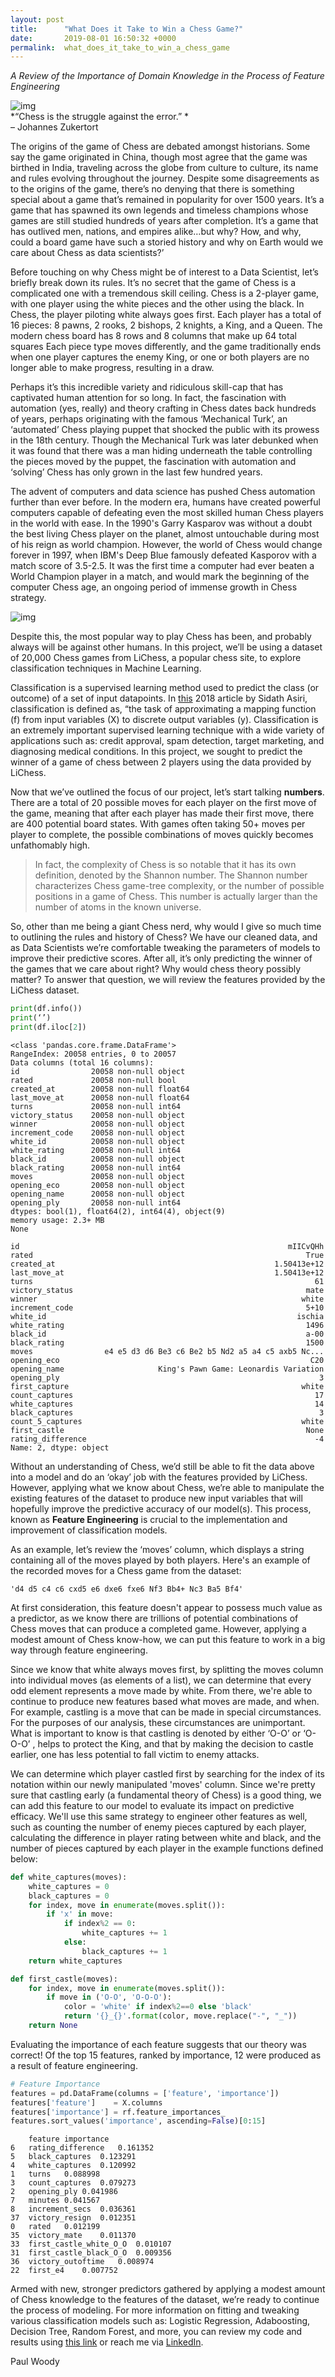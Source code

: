 ```yaml
---
layout: post
title:      "What Does it Take to Win a Chess Game?"
date:       2019-08-01 16:50:32 +0000
permalink:  what_does_it_take_to_win_a_chess_game
---
```


*A Review of the Importance of Domain Knowledge in the Process of Feature Engineering*

![img](https://i.imgur.com/RFtMyVW.png)
<br>
*“Chess is the struggle against the error.” *
<br>
– Johannes Zukertort

The origins of the game of Chess are debated amongst historians. Some say the game originated in China, though most agree that the game was birthed in India, traveling across the globe from culture to culture, its name and rules evolving throughout the journey.  Despite some disagreements as to the origins of the game, there’s no denying that there is something special about a game that’s remained in popularity for over 1500 years. It’s a game that has spawned its own legends and timeless champions whose games are still studied hundreds of years after completion. It’s a game that has outlived men, nations, and empires alike…but why?  How, and why, could a board game have such a storied history and why on Earth would we care about Chess as data scientists?’

Before touching on why Chess might be of interest to a Data Scientist, let’s briefly break down its rules.  It’s no secret that the game of Chess is a complicated one with a tremendous skill ceiling. Chess is a 2-player game, with one player using the white pieces and the other using the black.  In Chess, the player piloting white always goes first. Each player has a total of 16 pieces: 8 pawns, 2 rooks, 2 bishops, 2 knights, a King, and a Queen.  The modern chess board has 8 rows and 8 columns that make up 64 total squares  Each piece type moves differently, and the game traditionally ends when one player captures the enemy King, or one or both players are no longer able to make progress, resulting in a draw.

Perhaps it’s this incredible variety and ridiculous skill-cap that has captivated human attention for so long.  In fact, the fascination with automation (yes, really) and theory crafting in Chess dates back hundreds of years, perhaps originating with the famous ‘Mechanical Turk’, an ‘automated’ Chess playing puppet that shocked the public with its prowess in the 18th century. Though the Mechanical Turk was later debunked when it was found that there was a man hiding underneath the table controlling the pieces moved by the puppet, the fascination with automation and ‘solving’ Chess has only grown in the last few hundred years.

The advent of computers and data science has pushed Chess automation further than ever before.  In the modern era, humans have created powerful computers capable of defeating even the most skilled human Chess players in the world with ease. In the 1990's Garry Kasparov was without a doubt the best living Chess player on the planet, almost untouchable during most of his reign as world champion. However, the world of Chess would change forever in 1997, when IBM's Deep Blue famously defeated Kasporov with a match score of 3.5-2.5.  It was the first time a computer had ever beaten a World Champion player in a match, and would mark the beginning of the computer Chess age, an ongoing period of immense growth in Chess strategy.  

![img](https://i.imgur.com/fSwCsOD.jpg)

Despite this, the most popular way to play Chess has been, and probably always will be against other humans. In this project, we’ll be using a dataset of 20,000 Chess games from LiChess, a popular chess site, to explore classification techniques in Machine Learning.

Classification is a supervised learning method used to predict the class (or outcome) of a set of input datapoints. In [this](https://towardsdatascience.com/machine-learning-classifiers-a5cc4e1b0623) 2018 article by Sidath Asiri, classification is defined as, “the task of approximating a mapping function (f) from input variables (X) to discrete output variables (y). Classification is an extremely important supervised learning technique with a wide variety of applications such as: credit approval, spam detection, target marketing, and diagnosing medical conditions. In this project, we sought to predict the winner of a game of chess between 2 players using the data provided by LiChess. 

Now that we’ve outlined the focus of our project, let’s start talking **numbers**.  There are a total of 20 possible moves for each player on the first move of the game, meaning that after each player has made their first move, there are 400 potential board states. With games often taking 50+ moves per player to complete, the possible combinations of moves quickly becomes unfathomably high.  
> In fact, the complexity of Chess is so notable that it has its own definition, denoted by the Shannon number.  The Shannon number characterizes Chess game-tree complexity, or the number of possible positions in a game of Chess.  This number is actually larger than the number of atoms in the known universe.

So, other than me being a giant Chess nerd, why would I give so much time to outlining the rules and history of Chess? We have our cleaned data, and as Data Scientists we’re comfortable tweaking the parameters of models to improve their predictive scores.  After all, it’s only predicting the winner of the games that we care about right? Why would chess theory possibly matter? To answer that question, we will review the features provided by the LiChess dataset.

```py
print(df.info())
print(‘’)
print(df.iloc[2])
```

```
<class 'pandas.core.frame.DataFrame'>
RangeIndex: 20058 entries, 0 to 20057
Data columns (total 16 columns):
id                20058 non-null object
rated             20058 non-null bool
created_at        20058 non-null float64
last_move_at      20058 non-null float64
turns             20058 non-null int64
victory_status    20058 non-null object
winner            20058 non-null object
increment_code    20058 non-null object
white_id          20058 non-null object
white_rating      20058 non-null int64
black_id          20058 non-null object
black_rating      20058 non-null int64
moves             20058 non-null object
opening_eco       20058 non-null object
opening_name      20058 non-null object
opening_ply       20058 non-null int64
dtypes: bool(1), float64(2), int64(4), object(9)
memory usage: 2.3+ MB
None

id                                                            mIICvQHh
rated                                                             True
created_at                                                 1.50413e+12
last_move_at                                               1.50413e+12
turns                                                               61
victory_status                                                    mate
winner                                                           white
increment_code                                                    5+10
white_id                                                        ischia
white_rating                                                      1496
black_id                                                          a-00
black_rating                                                      1500
moves                e4 e5 d3 d6 Be3 c6 Be2 b5 Nd2 a5 a4 c5 axb5 Nc...
opening_eco                                                        C20
opening_name                     King's Pawn Game: Leonardis Variation
opening_ply                                                          3
first_capture                                                    white
count_captures                                                      17
white_captures                                                      14
black_captures                                                       3
count_5_captures                                                 white
first_castle                                                      None
rating_difference                                                   -4
Name: 2, dtype: object
```

Without an understanding of Chess, we’d still be able to fit the data above into a model and do an ‘okay’ job with the features provided by LiChess.  However, applying what we know about Chess, we’re able to manipulate the existing features of the dataset to produce new input variables that will hopefully improve the predictive accuracy of our model(s). This process, known as **Feature Engineering** is crucial to the implementation and improvement of classification models.

As an example, let’s review the ‘moves’ column, which displays a string containing all of the moves played by both players.  Here's an example of the recorded moves for a Chess game from the dataset:
```
'd4 d5 c4 c6 cxd5 e6 dxe6 fxe6 Nf3 Bb4+ Nc3 Ba5 Bf4'
```

At first consideration, this feature doesn't appear to possess much value as a predictor, as we know there are trillions of potential combinations of Chess moves that can produce a completed game. However, applying a modest amount of Chess know-how, we can put this feature to work in a big way through feature engineering.

Since we know that white always moves first, by splitting the moves column into individual moves (as elements of a list), we can determine that every odd element represents a move made by white. From there, we're able to continue to produce new features based what moves are made, and when. For example, castling is a move that can be made in special circumstances. For the purposes of our analysis, these circumstances are unimportant. What is important to know is that castling is denoted by either ‘O-O’ or ‘O-O-O’ , helps to protect the King, and that by making the decision to castle earlier, one has less potential to fall victim to enemy attacks.

We can determine which player castled first by searching for the index of its notation within our newly manipulated 'moves' column.  Since we're pretty sure that castling early (a fundamental theory of Chess) is a good thing, we can add this feature to our model to evaluate its impact on predictive efficacy.  We'll use this same strategy to engineer other features as well, such as counting the number of enemy pieces captured by each player, calculating the difference in player rating between white and black, and the number of pieces captured by each player in the example functions defined below:

```py
def white_captures(moves):
    white_captures = 0
    black_captures = 0
    for index, move in enumerate(moves.split()):
        if 'x' in move:
            if index%2 == 0:
                white_captures += 1
            else:
                black_captures += 1
    return white_captures

def first_castle(moves):
    for index, move in enumerate(moves.split()):
        if move in ('O-O', 'O-O-O'):
            color = 'white' if index%2==0 else 'black'
            return '{}_{}'.format(color, move.replace("-", "_"))
    return None 
```

Evaluating the importance of each feature suggests that our theory was correct! Of the top 15 features, ranked by importance, 12 were produced as a result of feature engineering.

```py
# Feature Importance
features = pd.DataFrame(columns = ['feature', 'importance'])
features['feature']    = X.columns
features['importance'] = rf.feature_importances_
features.sort_values('importance', ascending=False)[0:15]
```
```
	feature	importance
6	rating_difference	0.161352
5	black_captures	0.123291
4	white_captures	0.120992
1	turns	0.088998
3	count_captures	0.079273
2	opening_ply	0.041986
7	minutes	0.041567
8	increment_secs	0.036361
37	victory_resign	0.012351
0	rated	0.012199
35	victory_mate	0.011370
33	first_castle_white_O_O	0.010107
31	first_castle_black_O_O	0.009356
36	victory_outoftime	0.008974
22	first_e4	0.007752
```

Armed with new, stronger predictors gathered by applying a modest amount of Chess knowledge to the features of the dataset, we’re ready to continue the process of modeling. For more information on fitting and tweaking various classification models such as: Logistic Regression, Adaboosting, Decision Tree, Random Forest, and more, you can review my code and results using [this link](https://github.com/pawoody/dsc-3-final-project-online-ds-ft-041519) or reach me via [LinkedIn](https://www.linkedin.com/in/paul-woody/).

Paul Woody

